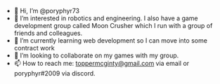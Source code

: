 - 👋 Hi, I’m @poryphyr73
- 👀 I’m interested in robotics and engineering. I also have a game development group called Moon Crusher which I run with a group of friends and colleagues.
- 🌱 I’m currently learning web development so I can move into some contract work
- 💞️ I’m looking to collaborate on my games with my group.
- 📫 How to reach me: toppermcginty@gmail.com via email or poryphyr#2009 via discord.

<!---
poryphyr73/poryphyr73 is a ✨ special ✨ repository because its `README.md` (this file) appears on your GitHub profile.
You can click the Preview link to take a look at your changes.
--->
